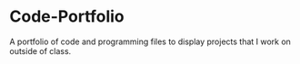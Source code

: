 # Code-Portfolio
A portfolio of code and programming files to display projects that I work on outside of class.
